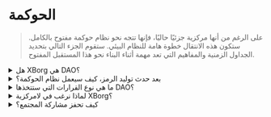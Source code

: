 # الحوكمة

> على الرغم من أنها مركزية جزئيًا حاليًا، فإنها تتجه نحو نظام حوكمة مفتوح بالكامل. ستكون هذه الانتقال خطوة هامة للنظام البيئي. ستقوم الجزء التالي بتحديد الجداول الزمنية والمفاهيم التي تعد مهمة أثناء البناء نحو هذا المستقبل المفتوح.

<details>

<summary>هل XBorg هي DAO؟</summary>

حاليًا، يكون XBorg مركزيًا بشكل رئيسي، على الرغم من أن حاملي بروميثيوس والمجالس يؤثرون جزئيًا على حوكمة النظام البيئي. في الأساس، يُستخدم التصويت المجتمعي لإبلاغ القرارات المحددة.

بعد حدث توليد الرمز (TGE)، يهدف XBorg إلى التقدم نحو اللامركزية الكاملة. ومع ذلك، من الواضح أن عملية اللامركزية لا يمكن أن تكون فورية ويجب التعامل معها بصبر وحذر.

</details>

<details>

<summary>بعد حدث توليد الرمز، كيف سيعمل نظام الحوكمة؟</summary>

سيتم تطبيق الحوكمة عن طريق التصويت التربيعي، حيث يتم ضرب إجمالي رموز XBG المملوكة بحالة البروتوكول الداخلي. يضمن هذا الآلية عدم تأثير حاملي الرموز الأكبر حجمًا بشكل مفرط على الحوكمة وأن أولئك الذين يقدمون قيمة للنظام البيئي (عبر حالة البروتوكول الداخلي ونظام XP) لديهم وزن متزايد في النظام البيئي.

</details>

<details>

<summary>ما هي نوع القرارات التي ستتخذها DAO؟</summary>

مع تقدم XBorg نحو اللامركزية الكاملة، ستكون الحوكمة مسؤولة عن مجموعة واسعة من صلاحيات اتخاذ القرارات. ومع ذلك، يجدر بالذكر أن بعض جوانب المشروع ستكون مستثناة من التصويت، مثل كشف البيانات الحساسة التي يمكن أن تعرض استدامة المشروع للخطر أو محاولة المبادرات التي تشكك في قانونيتها أو قد تضر بسمعة XBorg أو تؤثر على العلاقات القانونية أو التجارية أو المالية السابقة.

سيقوم المساهمون الأساسيون بلعب دور داعم وموجه في تيسير عملية اتخاذ القرارات الفعالة للـ DAO. وتشمل أنواع القرارات التي ستخضع للتصويت تقديم منتجات جديدة، تحديثات لميزات التطبيق، تعديل آليات الرسوم داخل البروتوكول، تمويل أنشطة الـ DAO، التحكم في نفقات الـ DAO ورفض النفقات المتوقعة الكبيرة، توجيه التوسع الاستراتيجي في السوق، وتقديم مدخلات حول تكوين أعضاء المساهمين الأساسيين.

</details>

<details>

<summary>لماذا نرغب في لامركزية XBorg؟</summary>

في XBorg، ندرك أهمية الاتصال الوثيق بقاعدة المستخدمين لدينا، نظرًا لدورنا كطبقة اعتماد وتطبيق للاعبين. في توقع مستقبل حيث تكون الحواجز التقنية للدخول ضئيلة، نعتقد أن المجتمع هو الأصل الأكثر قيمة للبروتوكول. مهمتنا الثابتة هي تمكين اللاعبين في جميع أنحاء العالم.

مع رؤية أن تصبح أكبر بيئة ألعاب تبني تطبيقات المستهلكين من قبل اللاعبين، يفهم XBorg الطبيعة الحساسة لبيانات اللاعبين والاعتمادات. نحن نعتقد بقوة أن الكيانات المركزية لا يمكنها التعامل بشكل كافٍ مع مثل هذه المعلومات وأن البدائل اللامركزية ستنتصر في النهاية.

</details>

<details>

<summary>كيف تحفز مشاركة المجتمع؟</summary>

لتعزيز مجتمع قوي ومشارك، قمنا في XBorg بتنفيذ هيكل حوكمة يؤكد على المشاركة النشطة. على وجه التحديد، قمنا بتحديد متطلبات نسبة مئوية للحضور الكوني للتصويت، مما يضمن أن نسبة كبيرة من المجتمع لديها صوت في القرارات الهامة. بالإضافة إلى ذلك، لتحفيز أعضاء المجتمع على المشاركة في الحوكمة، سنقدم مكافآت على شكل رموز XBG لفترة زمنية محددة. يعمل هذا النهج على تعزيز الروح الديمقراطية والمشاركة التي تكمن في رؤيتنا لـ XBorg كبيئة ألعاب لامركزية.

</details>